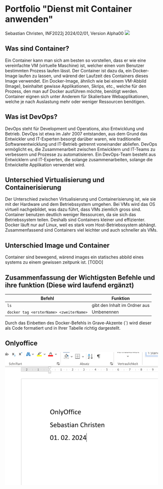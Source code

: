 # Portfolio "Dienst mit Container anwenden"

Sebastian Christen, INF2022j
2024/02/01, Version Alpha00
![](https://oneclick-cloud.com/wp-content/uploads/2023/08/Bigstock_-139961875-Docker-Emblem.-A-Blue-Whale-With-Several-Containers.-e1574090673987-1.jpg)

## Was sind Container?
Ein Container kann man sich am besten so vorstellen, dass er wie eine vereinfachte VM (virtuelle Maschine) ist, welcher einen vom Benutzer bestimmten Prozess laufen lässt. Der Container ist dazu da, ein Docker-Image laufen zu lassen, und wärend der Laufzeit des Containers dieses Image verwendet. Ein Docker-Image, ähnlich wie bei einem VM-Abbild (Image), beinhaltet gewisse Applikationen, Skrips, etc., welche für den Prozess, den man auf Docker ausführen möchte, benötigt werden. Container eignen sich unter Anderem für Skalierbare Webapplikationen, welche je nach Auslastung mehr oder weniger Ressourcen benötigen.

## Was ist DevOps?
DevOps steht für Development und Operations, also Entwicklung und Betrieb. DevOps ist etwa im Jahr 2007 entstanden, aus dem Grund das Entwickler und IT-Experten besorgt darüber waren, wie traditionelle Softwareentwicklung und IT-Betrieb getrennt voneinander abliefen. DevOps ermöglicht es, die Zusammenarbeit zwischen Entwicklern und IT-Teams zu verbessern und Prozesse zu automatisieren. Ein DevOps-Team besteht aus Entwicklern und IT-Experten, die solange zusammenarbeiten, solange die Entwickelte Applikation verwendet wird.

## Unterschied Virtualisierung und Containerisierung
Der Unterschied zwischen Virtualisierung und Containerisierung ist, wie sie mit der Hardware und dem Betriebssystem umgehen. Bei VMs wird das OS virtuell nachgebildet, was dazu führt, dass VMs ziemlich gross sind. Container benutzen deutlich weniger Ressourcen, da sie sich das Betriebssystem teilen. Deshalb sind Containers kleiner und effizienter. Docker läuft nur auf Linux, weil es stark vom Host-Betriebssystem abhängt.
Zusammenfassend sind Containers viel leichter und auch schneller als VMs.

## Unterschied Image und Container
Container sind bewegend, wärend images ein statisches abbild eines systems zu einem gewissen zeitpunk ist. [TODO]

## Zusammenfassung der Wichtigsten Befehle und ihre funktion (Diese wird laufend ergänzt)
| Befehl                                | Funktion          |
| ------------------------------------- | ------------------ |
| `ls`                                    | gibt den Inhalt im Ordner aus |
| `docker tag <ersterName> <zweiterName>` | Umbenennen        |


Durch das Einbetten des Docker-Befehls in Grave-Akzente (\`) wird dieser als Code formatiert und in Ihrer Tabelle richtig dargestellt.

## Onlyoffice
![](onlyoffice.png)